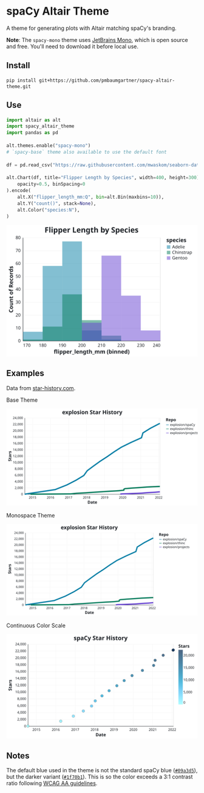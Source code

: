 # spaCy Altair Theme

A theme for generating plots with Altair matching spaCy's branding.

**Note**: The `spacy-mono` theme uses [JetBrains Mono](https://www.jetbrains.com/lp/mono/), which is open source and free. You'll need to download it before local use.

## Install

```
pip install git+https://github.com/pmbaumgartner/spacy-altair-theme.git
```

## Use

```python
import altair as alt
import spacy_altair_theme
import pandas as pd

alt.themes.enable("spacy-mono")
# `spacy-base` theme also available to use the default font

df = pd.read_csv("https://raw.githubusercontent.com/mwaskom/seaborn-data/master/penguins.csv")

alt.Chart(df, title="Flipper Length by Species", width=400, height=300).mark_bar(
    opacity=0.5, binSpacing=0
).encode(
    alt.X("flipper_length_mm:Q", bin=alt.Bin(maxbins=10)),
    alt.Y("count()", stack=None),
    alt.Color("species:N"),
)
```

![Example Penguin Plot](examples/penguins.svg)

## Examples

Data from [star-history.com](https://star-history.com/).

Base Theme

![Example Line Plot - Base Theme](examples/stars.svg)

Monospace Theme

![Example Line Plot - Mono Theme](examples/stars-mono.svg)

Continuous Color Scale

![Example Continuous Color Scale](examples/stars-continuous.svg)

## Notes

The default blue used in the theme is not the standard spaCy blue ([`#09a3d5`](https://webaim.org/resources/contrastchecker/?fcolor=09A3D5&bcolor=FFFFFF)), but the darker variant ([`#1f70b1`](https://webaim.org/resources/contrastchecker/?fcolor=1f70b1&bcolor=FFFFFF)). This is so the color exceeds a 3:1 contrast ratio following [WCAG AA guidelines](https://developer.mozilla.org/en-US/docs/Web/Accessibility/Understanding_WCAG/Perceivable/Color_contrast).
